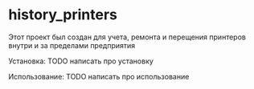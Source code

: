 # history_printers

Этот проект был создан для учета, ремонта и перещения принтеров внутри и за пределами предприятия

Установка:
 TODO написать про установку

Использование:
 TODO написать про использование
